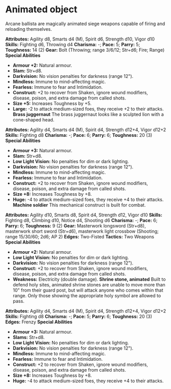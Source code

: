 # Animated object

Arcane ballista are magically animated siege weapons capable of
firing and reloading themselves.

**Attributes:** Agility d8, Smarts d4 (M), Spirit d6, Strength d10,
Vigor d10
**Skills:** Fighting d6, Throwing d4
**Charisma:** -; **Pace:** 5; **Parry:** 5; **Toughness:** 14 (2)
**Gear:** Bolt (Throwing; range 3/6/12; Str+d6; Fire; Range)
**Special Abilities**

- **Armour +2:** Natural armour.
- **Slam:** Str+d8.
- **Darkvision:** No vision penalties for darkness (range 12").
- **Mindless:** Immune to mind-affecting magic.
- **Fearless:** Immune to fear and Intimidation.
- **Construct:** +2 to recover from Shaken, ignore wound modifiers,
disease, poison, and extra damage from called shots.
- **Size +5:** Increases Toughness by +5.
- **Large:** -2 to attack medium-sized foes, they receive +2 to their
attacks.
**Brass juggernaut**
The brass juggernaut looks like a sculpted lion with a cone-shaped
head.

**Attributes:** Agility d4, Smarts d4 (M), Spirit d4, Strength d12+4,
Vigor d12+2
**Skills:** Fighting d8
**Charisma:** -; **Pace:** 6; **Parry:** 6; **Toughness:** 20 (3)
**Special Abilities**

- **Armour +3:** Natural armour.
- **Slam:** Str+d8.
- **Low Light Vision:** No penalties for dim or dark lighting.
- **Darkvision:** No vision penalties for darkness (range 12").
- **Mindless:** Immune to mind-affecting magic.
- **Fearless:** Immune to fear and Intimidation.
- **Construct:** +2 to recover from Shaken, ignore wound modifiers,
disease, poison, and extra damage from called shots.
- **Size +8:** Increases Toughness by +8.
- **Huge:** -4 to attack medium-sized foes, they receive +4 to their
attacks.
**Machine soldier**
This mechanical construct is built for combat.

**Attributes:** Agility d10, Smarts d8, Spirit d4, Strength d12, Vigor
d10
**Skills:** Fighting d8, Climbing d10, Notice d4, Shooting d6
**Charisma:** -; **Pace:** 6; **Parry:** 6; **Toughness:** 9 (2)
**Gear:** Masterwork longsword (Str+d8), masterwork short sword
(Str+d6), masterwork light crossbow (Shooting; range 15/30/60; 2d6; AP
2)
**Edges:** Two-Fisted
**Tactics:** Two Weapons
**Special Abilities**

- **Armour +2:** Natural armour.
- **Low Light Vision:** No penalties for dim or dark lighting.
- **Darkvision:** No vision penalties for darkness (range 12").
- **Construct:** +2 to recover from Shaken, ignore wound modifiers,
disease, poison, and extra damage from called shots.
- **Weakness:** Electricity (double damage).
**Shrine stone, animated**
Built to defend holy sites, animated shrine stones are unable to move
more than 10" from their guard post, but will attack anyone who comes
within that range. Only those showing the appropriate holy symbol are
allowed to pass.

**Attributes:** Agility d4, Smarts d4 (M), Spirit d4, Strength d12+4,
Vigor d12+2
**Skills:** Fighting d8
**Charisma:** -; **Pace:** 5; **Parry:** 6; **Toughness:** 20 (3)
**Edges:** Frenzy
**Special Abilities**

- **Armour +3:** Natural armour.
- **Slams:** Str+d8.
- **Low Light Vision:** No penalties for dim or dark lighting.
- **Darkvision:** No vision penalties for darkness (range 12").
- **Mindless:** Immune to mind-affecting magic.
- **Fearless:** Immune to fear and Intimidation.
- **Construct:** +2 to recover from Shaken, ignore wound modifiers,
disease, poison, and extra damage from called shots.
- **Size +8:** Increases Toughness by +8.
- **Huge:** -4 to attack medium-sized foes, they receive +4 to their
attacks.
